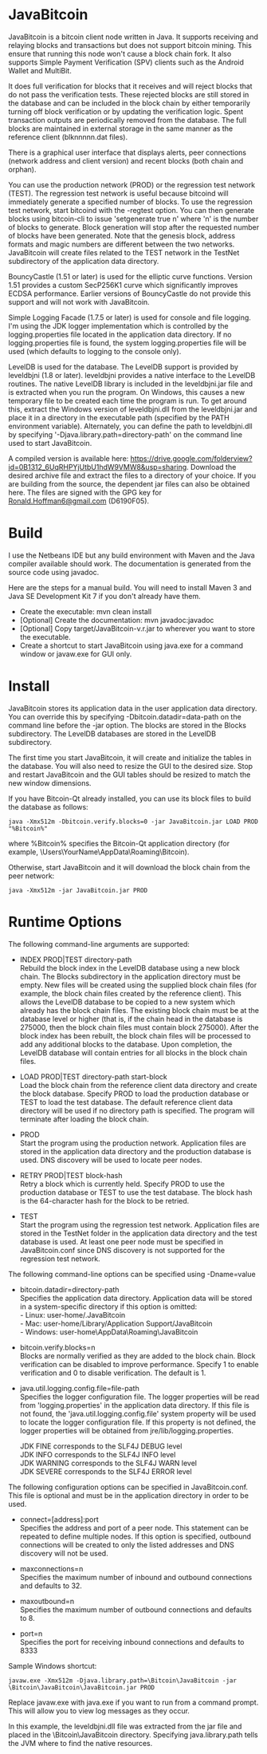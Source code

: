 JavaBitcoin
===========

JavaBitcoin is a bitcoin client node written in Java.  It supports receiving and relaying blocks and transactions but does not support bitcoin mining.  This ensure that running this node won't cause a block chain fork.  It also supports Simple Payment Verification (SPV) clients such as the Android Wallet and MultiBit.

It does full verification for blocks that it receives and will reject blocks that do not pass the verification tests.  These rejected blocks are still stored in the database and can be included in the block chain by either temporarily turning off block verification or by updating the verification logic.  Spent transaction outputs are periodically removed from the database.  The full blocks are maintained in external storage in the same manner as the reference client (blknnnnn.dat files).

There is a graphical user interface that displays alerts, peer connections (network address and client version) and recent blocks (both chain and orphan).

You can use the production network (PROD) or the regression test network (TEST).  The regression test network is useful because bitcoind will immediately generate a specified number of blocks.  To use the regression test network, start bitcoind with the -regtest option.  You can then generate blocks using bitcoin-cli to issue 'setgenerate true n' where 'n' is the number of blocks to generate.  Block generation will stop after the requested number of blocks have been generated.  Note that the genesis block, address formats and magic numbers are different between the two networks.  JavaBitcoin will create files related to the TEST network in the TestNet subdirectory of the application data directory.

BouncyCastle (1.51 or later) is used for the elliptic curve functions.  Version 1.51 provides a custom SecP256K1 curve which significantly improves ECDSA performance.  Earlier versions of BouncyCastle do not provide this support and will not work with JavaBitcoin.

Simple Logging Facade (1.7.5 or later) is used for console and file logging.  I'm using the JDK logger implementation which is controlled by the logging.properties file located in the application data directory.  If no logging.properties file is found, the system logging.properties file will be used (which defaults to logging to the console only).

LevelDB is used for the database.  The LevelDB support is provided by leveldbjni (1.8 or later).  leveldbjni provides a native interface to the LevelDB routines.  The native LevelDB library is included in the leveldbjni.jar file and is extracted when you run the program.  On Windows, this causes a new temporary file to be created each time the program is run.  To get around this, extract the Windows version of leveldbjni.dll from the leveldbjni.jar and place it in a directory in the executable path (specified by the PATH environment variable).  Alternately, you can define the path to leveldbjni.dll by specifying '-Djava.library.path=directory-path' on the command line used to start JavaBitcoin.

A compiled version is available here: https://drive.google.com/folderview?id=0B1312_6UqRHPYjUtbU1hdW9VMW8&usp=sharing.  Download the desired archive file and extract the files to a directory of your choice.  If you are building from the source, the dependent jar files can also be obtained here.  The files are signed with the GPG key for Ronald.Hoffman6@gmail.com (D6190F05).


Build
=====

I use the Netbeans IDE but any build environment with Maven and the Java compiler available should work.  The documentation is generated from the source code using javadoc.

Here are the steps for a manual build.  You will need to install Maven 3 and Java SE Development Kit 7 if you don't already have them.

  - Create the executable: mvn clean install
  - [Optional] Create the documentation: mvn javadoc:javadoc
  - [Optional] Copy target/JavaBitcoin-v.r.jar to wherever you want to store the executable.
  - Create a shortcut to start JavaBitcoin using java.exe for a command window or javaw.exe for GUI only. 
  
  
Install
=======

JavaBitcoin stores its application data in the user application data directory.  You can override this by specifying -Dbitcoin.datadir=data-path on the command line before the -jar option.  The blocks are stored in the Blocks subdirectory.  The LevelDB databases are stored in the LevelDB subdirectory.

The first time you start JavaBitcoin, it will create and initialize the tables in the database.  You will also need to resize the GUI to the desired size.  Stop and restart JavaBitcoin and the GUI tables should be resized to match the new window dimensions.

If you have Bitcoin-Qt already installed, you can use its block files to build the database as follows:

	java -Xmx512m -Dbitcoin.verify.blocks=0 -jar JavaBitcoin.jar LOAD PROD "%Bitcoin%"
  
where %Bitcoin% specifies the Bitcoin-Qt application directory (for example, \Users\YourName\AppData\Roaming\Bitcoin).

Otherwise, start JavaBitcoin and it will download the block chain from the peer network:

	java -Xmx512m -jar JavaBitcoin.jar PROD


Runtime Options
===============

The following command-line arguments are supported:

  - INDEX PROD|TEST directory-path		
    Rebuild the block index in the LevelDB database using a new block chain.  The Blocks subdirectory in the application directory must be empty.  New files will be created using the supplied block chain files (for example, the block chain files created by the reference client).  This allows the LevelDB database to be copied to a new system which already has the block chain files.  The existing block chain must be at the database level or higher (that is, if the chain head in the database is 275000, then the block chain files must contain block 275000).  After the block index has been rebuilt, the block chain files will be processed to add any additional blocks to the database.  Upon completion, the LevelDB database will contain entries for all blocks in the block chain files.
	
  - LOAD PROD|TEST directory-path start-block		
    Load the block chain from the reference client data directory and create the block database. Specify PROD to load the production database or TEST to load the test database. The default reference client data directory will be used if no directory path is specified. The program will terminate after loading the block chain.
	
  - PROD	
    Start the program using the production network. Application files are stored in the application data directory and the production database is used. DNS discovery will be used to locate peer nodes.
	
  - RETRY PROD|TEST block-hash		
    Retry a block which is currently held. Specify PROD to use the production database or TEST to use the test database. The block hash is the 64-character hash for the block to be retried.
	
  - TEST	
    Start the program using the regression test network. Application files are stored in the TestNet folder in the application data directory and the test database is used. At least one peer node must be specified in JavaBitcoin.conf since DNS discovery is not supported for the regression test network.
	
The following command-line options can be specified using -Dname=value

  - bitcoin.datadir=directory-path	
    Specifies the application data directory. Application data will be stored in a system-specific directory if this option is omitted:		
	    - Linux: user-home/.JavaBitcoin		
		- Mac: user-home/Library/Application Support/JavaBitcoin	
		- Windows: user-home\AppData\Roaming\JavaBitcoin	
	
  - bitcoin.verify.blocks=n		
    Blocks are normally verified as they are added to the block chain. Block verification can be disabled to improve performance. Specify 1 to enable verification and 0 to disable verification. The default is 1.
	
  - java.util.logging.config.file=file-path		
    Specifies the logger configuration file. The logger properties will be read from 'logging.properties' in the application data directory. If this file is not found, the 'java.util.logging.config.file' system property will be used to locate the logger configuration file. If this property is not defined, the logger properties will be obtained from jre/lib/logging.properties.
	
    JDK FINE corresponds to the SLF4J DEBUG level	
	JDK INFO corresponds to the SLF4J INFO level	
	JDK WARNING corresponds to the SLF4J WARN level		
	JDK SEVERE corresponds to the SLF4J ERROR level		
	
The following configuration options can be specified in JavaBitcoin.conf.  This file is optional and must be in the application directory in order to be used.

  - connect=[address]:port		
    Specifies the address and port of a peer node.  This statement can be repeated to define multiple nodes.  If this option is specified, outbound connections will be created to only the listed addresses and DNS discovery will not be used.
	
  - maxconnections=n	
    Specifies the maximum number of inbound and outbound connections and defaults to 32.
	
  - maxoutbound=n	
    Specifies the maximum number of outbound connections and defaults to 8.
	
  - port=n		
	Specifies the port for receiving inbound connections and defaults to 8333
	
Sample Windows shortcut:

	javaw.exe -Xmx512m -Djava.library.path=\Bitcoin\JavaBitcoin -jar \Bitcoin\JavaBitcoin\JavaBitcoin.jar PROD
	
Replace javaw.exe with java.exe if you want to run from a command prompt.  This will allow you to view log messages as they occur.

In this example, the leveldbjni.dll file was extracted from the jar file and placed in the \Bitcoin\JavaBitcoin directory.  Specifying java.library.path tells the JVM where to find the native resources.
